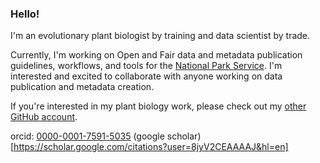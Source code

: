 ### Hello!
I'm an evolutionary plant biologist by training and data scientist by trade. 

Currently, I'm working on Open and Fair data and metadata publication guidelines, workflows, and tools for the [National Park Service](https://github.com/nationalparkservice). I'm interested and excited to collaborate with anyone working on data publication and metadata creation. 

If you're interested in my plant biology work, please check out my [other GitHub account](https://github.com/rlbaker5).

orcid: [0000-0001-7591-5035](https://orcid.org/0000-0001-7591-5035)
(google scholar)[https://scholar.google.com/citations?user=8jyV2CEAAAAJ&hl=en] 



<!--
**RobLBaker/RobLBaker** is a ✨ _special_ ✨ repository because its `README.md` (this file) appears on your GitHub profile.

Here are some ideas to get you started:

- 🔭 I’m currently working on ...
- 🌱 I’m currently learning ...
- 👯 I’m looking to collaborate on ...
- 🤔 I’m looking for help with ...
- 💬 Ask me about ...
- 📫 How to reach me: ...
- 😄 Pronouns: ...
- ⚡ Fun fact: ...
-->
